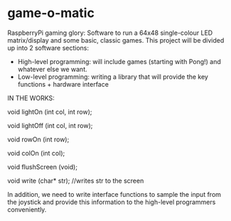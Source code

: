 game-o-matic
============

RaspberryPi gaming glory: Software to run a 64x48 single-colour LED matrix/display and some basic, classic games. This project will be divided up into 2 software sections:
- High-level programming: will include games (starting with Pong!) and whatever else we want.
- Low-level programming: writing a library that will provide the key functions + hardware interface

IN THE WORKS:

void lightOn (int col, int row);

void lightOff (int col, int row);

void rowOn (int row);

void colOn (int col);

void flushScreen (void);

void write (char* str); //writes str to the screen

In addition, we need to write interface functions to sample the input from the joystick and provide this information to the high-level programmers conveniently.
